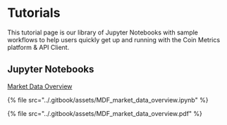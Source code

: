 # Tutorials

This tutorial page is our library of Jupyter Notebooks with sample workflows to help users quickly get up and running with the Coin Metrics platform & API Client.

## Jupyter Notebooks

[Market Data Overview](MDF\_market\_data\_overview.md)

{% file src="../.gitbook/assets/MDF_market_data_overview.ipynb" %}

{% file src="../.gitbook/assets/MDF_market_data_overview.pdf" %}
